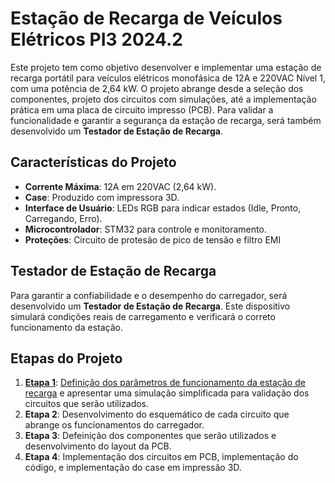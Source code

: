 # Estação de Recarga de Veículos Elétricos PI3 2024.2

Este projeto tem como objetivo desenvolver e implementar uma estação de recarga portátil para veículos elétricos monofásica de 12A e 220VAC Nível 1, com uma potência de 2,64 kW. O projeto abrange desde a seleção dos componentes, projeto dos circuitos com simulações, até a implementação prática em uma placa de circuito impresso (PCB). Para validar a funcionalidade e garantir a segurança da estação de recarga, será também desenvolvido um **Testador de Estação de Recarga**.

## Características do Projeto
- **Corrente Máxima**: 12A em 220VAC (2,64 kW).
- **Case**: Produzido com impressora 3D.
- **Interface de Usuário**: LEDs RGB para indicar estados (Idle, Pronto, Carregando, Erro).
- **Microcontrolador**: STM32 para controle e monitoramento.
- **Proteções**: Circuito de protesão de pico de tensão e filtro EMI

## Testador de Estação de Recarga
Para garantir a confiabilidade e o desempenho do carregador, será desenvolvido um **Testador de Estação de Recarga**. Este dispositivo simulará condições reais de carregamento e verificará o correto funcionamento da estação.

## Etapas do Projeto
1. [**Etapa 1**](Etapa%201/): [Definição dos parâmetros de funcionamento da estação de recarga](Etapa%201/Definição%20dos%20parâmetros%20de%20funcionamento.md) e apresentar uma simulação simplificada para validação dos circuitos que serão utilizados.
2. **Etapa 2**: Desenvolvimento do esquemático de cada circuito que abrange os funcionamentos do carregador.
3. **Etapa 3**: Defeinição dos componentes que serão utilizados e desenvolvimento do layout da PCB.
4. **Etapa 4**: Implementação dos circuitos em PCB, implementação do código, e implementação do case em impressão 3D.
